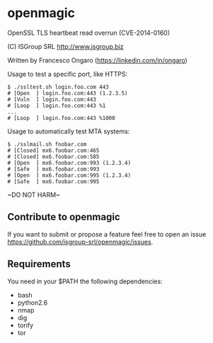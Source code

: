 openmagic
=========

OpenSSL TLS heartbeat read overrun (CVE-2014-0160)

(C) ISGroup SRL http://www.isgroup.biz

Written by Francesco Ongaro (https://linkedin.com/in/ongaro)

Usage to test a specific port, like HTTPS:

```
$ ./ssltest.sh login.foo.com 443
# [Open  ] login.foo.com:443 (1.2.3.5)
# [Vuln  ] login.foo.com:443
# [Loop  ] login.foo.com:443 %1
...
# [Loop  ] login.foo.com:443 %1000
```

Usage to automatically test MTA systems:

```
$ ./sslmail.sh foobar.com
# [Closed] mx6.foobar.com:465
# [Closed] mx6.foobar.com:585
# [Open  ] mx6.foobar.com:993 (1.2.3.4)
# [Safe  ] mx6.foobar.com:993
# [Open  ] mx6.foobar.com:995 (1.2.3.4)
# [Safe  ] mx6.foobar.com:995
```

~DO NOT HARM~

Contribute to openmagic
--------

If you want to submit or propose a feature feel free to open an issue https://github.com/isgroup-srl/openmagic/issues.

Requirements
--------

You need in your $PATH the following dependencies: 

- bash
- python2.6
- nmap
- dig
- torify
- tor
